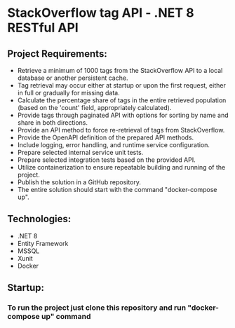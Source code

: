 # StackOverflow tag API - .NET 8 RESTful API
## Project Requirements:
* Retrieve a minimum of 1000 tags from the StackOverflow API to a local database or another persistent cache.
* Tag retrieval may occur either at startup or upon the first request, either in full or gradually for missing data.
* Calculate the percentage share of tags in the entire retrieved population (based on the 'count' field, appropriately calculated).
* Provide tags through paginated API with options for sorting by name and share in both directions.
* Provide an API method to force re-retrieval of tags from StackOverflow.
* Provide the OpenAPI definition of the prepared API methods.
* Include logging, error handling, and runtime service configuration.
* Prepare selected internal service unit tests.
* Prepare selected integration tests based on the provided API.
* Utilize containerization to ensure repeatable building and running of the project.
* Publish the solution in a GitHub repository.
* The entire solution should start with the command "docker-compose up".
## Technologies:
* .NET 8
* Entity Framework
* MSSQL
* Xunit
* Docker
## Startup:
### To run the project just clone this repository and run "docker-compose up" command 
